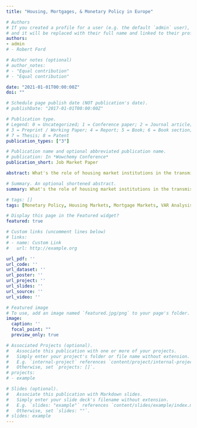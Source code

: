 ```yaml
---
title: "Housing, Mortgages, & Monetary Policy in Europe"

# Authors
# If you created a profile for a user (e.g. the default `admin` user), write the username (folder name) here 
# and it will be replaced with their full name and linked to their profile.
authors:
- admin
# - Robert Ford

# Author notes (optional)
# author_notes:
# - "Equal contribution"
# - "Equal contribution"

date: "2021-01-01T00:00:00Z"
doi: ""

# Schedule page publish date (NOT publication's date).
# publishDate: "2017-01-01T00:00:00Z"

# Publication type.
# Legend: 0 = Uncategorized; 1 = Conference paper; 2 = Journal article;
# 3 = Preprint / Working Paper; 4 = Report; 5 = Book; 6 = Book section;
# 7 = Thesis; 8 = Patent
publication_types: ["3"]

# Publication name and optional abbreviated publication name.
# publication: In *Wowchemy Conference*
publication_short: Job Market Paper

abstract: What's the role of housing market institutions in the transmission mechanism of monetary policy across European countries? It is well known in the literature that the transmission of monetary policy to aggregate consumption across countries in Europe displays a high degree of heterogeneity, with Spain reacting about 10 times more than Germany. As to the sources of such heterogeneity, however, there is no common agreement among scholars. In this research project, I study how the housing and mortgage markets affect the monetary transmission mechanism in Europe. I specifically focus on the role of homeownership rates, a feature of the housing market that is strongly heterogenous across countries and that has been largely ignored by the existing literature.

# Summary. An optional shortened abstract.
summary: What's the role of housing market institutions in the transmission mechanism of monetary policy across European countries? In this research project, I specifically focus on the role of homeownership rates - a feature of the housing market that is strongly heterogenous across countries and that has been largely ignored by the existing literature. I build an open-economy New Keynesian model to quantify the role of country-level housing features in the monetary transmission mechanism.

# tags: []
tags: [Monetary Policy, Housing Markets, Mortgage Markets, VAR Analysis, Household Survey]

# Display this page in the Featured widget?
featured: true

# Custom links (uncomment lines below)
# links:
# - name: Custom Link
#   url: http://example.org

url_pdf: ''
url_code: ''
url_dataset: ''
url_poster: ''
url_project: ''
url_slides: ''
url_source: ''
url_video: ''

# Featured image
# To use, add an image named `featured.jpg/png` to your page's folder. 
image:
  caption: ''
  focal_point: ""
  preview_only: true

# Associated Projects (optional).
#   Associate this publication with one or more of your projects.
#   Simply enter your project's folder or file name without extension.
#   E.g. `internal-project` references `content/project/internal-project/index.md`.
#   Otherwise, set `projects: []`.
# projects:
# - example

# Slides (optional).
#   Associate this publication with Markdown slides.
#   Simply enter your slide deck's filename without extension.
#   E.g. `slides: "example"` references `content/slides/example/index.md`.
#   Otherwise, set `slides: ""`.
# slides: example
---
```


<!-- {{% callout note %}}
Click the *Cite* button above to demo the feature to enable visitors to import publication metadata into their reference management software.
{{% /callout %}}

{{% callout note %}}
Create your slides in Markdown - click the *Slides* button to check out the example.
{{% /callout %}}

Supplementary notes can be added here, including [code, math, and images](https://wowchemy.com/docs/writing-markdown-latex/). -->
